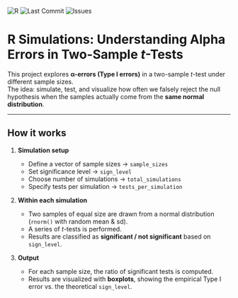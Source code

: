 
![R](https://img.shields.io/badge/R-276DC3?style=for-the-badge&logo=r&logoColor=white)
![Last Commit](https://img.shields.io/github/last-commit/femarivera/Alfa-errors-Two-Sample-t-test
)
![Issues](https://img.shields.io/github/issues/femarivera/Alfa-errors-Two-Sample-t-test
)

# R Simulations: Understanding Alpha Errors in Two-Sample *t*-Tests  

This project explores **α-errors (Type I errors)** in a two-sample *t*-test under different sample sizes.  
The idea: simulate, test, and visualize how often we falsely reject the null hypothesis when the samples actually come from the **same normal distribution**.  

---

## How it works  

1. **Simulation setup**  
   - Define a vector of sample sizes → `sample_sizes`  
   - Set significance level → `sign_level`  
   - Choose number of simulations → `total_simulations`  
   - Specify tests per simulation → `tests_per_simulation`  

2. **Within each simulation**  
   - Two samples of equal size are drawn from a normal distribution (`rnorm()` with random mean & sd).  
   - A series of *t*-tests is performed.  
   - Results are classified as **significant / not significant** based on `sign_level`.  

3. **Output**  
   - For each sample size, the ratio of significant tests is computed.  
   - Results are visualized with **boxplots**, showing the empirical Type I error vs. the theoretical `sign_level`.  
